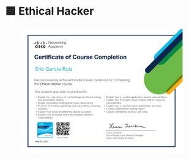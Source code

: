 # 🟦 Ethical Hacker

<figure><img src="../.gitbook/assets/Ethical_Hacker_Eric_Garcia.jpg" alt=""><figcaption></figcaption></figure>
